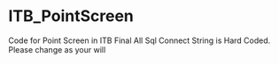 # ITB_PointScreen
Code for Point Screen in ITB Final
All Sql Connect String is Hard Coded. Please change as your will
